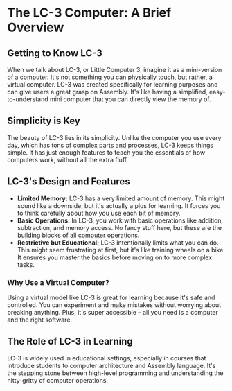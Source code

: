 # The LC-3 Computer: A Brief Overview
## Getting to Know LC-3
When we talk about LC-3, or Little Computer 3, imagine it as a mini-version of a computer. It's not something you can physically touch, but rather, a virtual computer. LC-3 was created specifically for learning purposes and can give users a great grasp on Assembly. It's like having a simplified, easy-to-understand mini computer that you can directly view the memory of.

## Simplicity is Key
The beauty of LC-3 lies in its simplicity. Unlike the computer you use every day, which has tons of complex parts and processes, LC-3 keeps things simple. It has just enough features to teach you the essentials of how computers work, without all the extra fluff.

## LC-3's Design and Features
- **Limited Memory:** LC-3 has a very limited amount of memory. This might sound like a downside, but it's actually a plus for learning. It forces you to think carefully about how you use each bit of memory.
- **Basic Operations:** In LC-3, you work with basic operations like addition, subtraction, and memory access. No fancy stuff here, but these are the building blocks of all computer operations.
- **Restrictive but Educational:** LC-3 intentionally limits what you can do. This might seem frustrating at first, but it's like training wheels on a bike. It ensures you master the basics before moving on to more complex tasks.

### Why Use a Virtual Computer?
Using a virtual model like LC-3 is great for learning because it's safe and controlled. You can experiment and make mistakes without worrying about breaking anything. Plus, it's super accessible – all you need is a computer and the right software.

## The Role of LC-3 in Learning
LC-3 is widely used in educational settings, especially in courses that introduce students to computer architecture and Assembly language. It's the stepping stone between high-level programming and understanding the nitty-gritty of computer operations.
